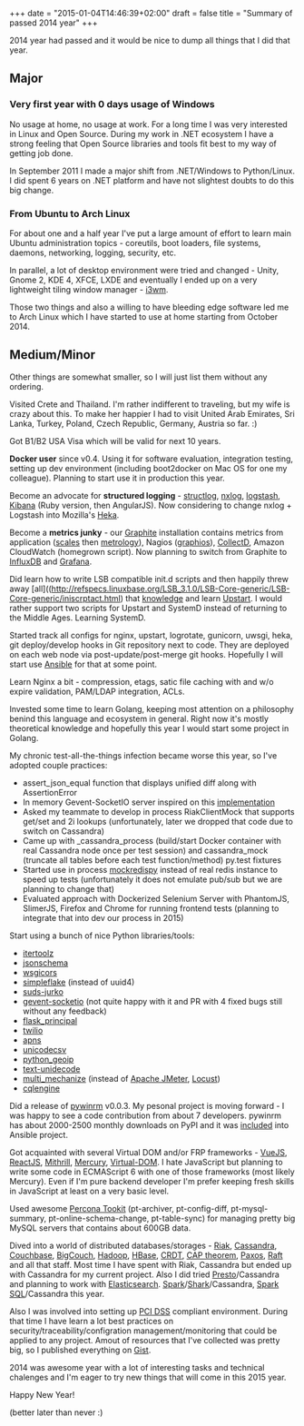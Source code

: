 +++
date = "2015-01-04T14:46:39+02:00"
draft = false
title = "Summary of passed 2014 year"
+++

2014 year had passed and it would be nice to dump all things that I did that year.

## Major

### Very first year with 0 days usage of Windows

No usage at home, no usage at work. For a long time I was very interested in Linux and Open Source. During my work in .NET ecosystem I have a strong feeling that Open Source libraries and tools fit best to my way of getting job done. 

In September 2011 I made a major shift from .NET/Windows to Python/Linux. I did spent 6 years on .NET platform and have not slightest doubts to do this big change.

### From Ubuntu to Arch Linux

For about one and a half year I've put a large amount of effort to learn main Ubuntu administration topics - coreutils, boot loaders, file systems, daemons, networking, logging, security, etc.

In parallel, a lot of desktop environment were tried and changed - Unity, Gnome 2, KDE 4, XFCE, LXDE and eventually I ended up on a very lightweight tiling window manager - [i3wm](https://i3wm.org/).

Those two things and also a willing to have bleeding edge software led me to Arch Linux which I have started to use at home starting from October 2014.

## Medium/Minor

Other things are somewhat smaller, so I will just list them without any ordering.

Visited Crete and Thailand. I'm rather indifferent to traveling, but my wife is crazy about this. To make her happier I had to visit United Arab Emirates, Sri Lanka, Turkey, Poland, Czech Republic, Germany, Austria so far. :)

Got B1/B2 USA Visa which will be valid for next 10 years.

**Docker user** since v0.4. Using it for software evaluation, integration testing, setting up dev environment (including boot2docker on Mac OS for one my colleague). Planning to start use it in production this year.

Become an advocate for **structured logging** - [structlog](https://pypi.python.org/pypi/structlog), [nxlog](http://nxlog.org/), [logstash](http://logstash.net/), [Kibana](http://www.elasticsearch.org/overview/kibana/) (Ruby version, then AngularJS). Now considering to change nxlog + Logstash into Mozilla's [Heka](http://hekad.readthedocs.org/).

Become a **metrics junky** - our [Graphite](http://graphite.wikidot.com/) installation contains metrics from application ([scales](https://pypi.python.org/pypi/scales) then [metrology](https://pypi.python.org/pypi/metrology)), Nagios ([graphios](https://github.com/shawn-sterling/graphios)), [CollectD](http://collectd.org/), Amazon CloudWatch (homegrown script). Now planning to switch from Graphite to [InfluxDB](http://influxdb.org/) and [Grafana](http://grafana.org/).  

Did learn how to write LSB compatible init.d scripts and then happily threw away [all]((http://refspecs.linuxbase.org/LSB_3.1.0/LSB-Core-generic/LSB-Core-generic/iniscrptact.html) that [knowledge](http://refspecs.linuxbase.org/LSB_3.1.0/LSB-Core-generic/LSB-Core-generic/iniscrptfunc.html) and learn [Upstart](http://upstart.ubuntu.com/cookbook/). I would rather support two scripts for Upstart and SystemD instead of returning to the Middle Ages. Learning SystemD.

Started track all configs for nginx, upstart, logrotate, gunicorn, uwsgi, heka, git deploy/develop hooks in Git repository next to code. They are deployed on each web node via post-update/post-merge git hooks. Hopefully I will start use [Ansible](http://www.ansible.com/) for that at some point.

Learn Nginx a bit - compression, etags, satic file caching with and w/o expire validation, PAM/LDAP integration, ACLs.

Invested some time to learn Golang, keeping most attention on a philosophy benind this language and ecosystem in general. Right now it's mostly theoretical knowledge and hopefully this year I would start some project in Golang.

My chronic test-all-the-things infection became worse this year, so I've adopted couple practices:

- assert_json_equal function that displays unified diff along with AssertionError
- In memory Gevent-SocketIO server inspired on this [implementation](https://github.com/miguelgrinberg/Flask-SocketIO/blob/master/flask_socketio/test_client.py)
- Asked my teammate to develop in process RiakClientMock that supports get/set and 2i lookups (unfortunately, later we dropped that code due to switch on Cassandra)
- Came up with _cassandra_process (build/start Docker container with real Cassandra node once per test session) and cassandra_mock (truncate all tables before each test function/method) py.test fixtures
- Started use in process [mockredispy](https://pypi.python.org/pypi/mockredispy) instead of real redis instance to speed up tests (unfortunately it does not emulate pub/sub but we are planning to change that)
- Evaluated approach with Dockerized Selenium Server with PhantomJS, SlimerJS, Firefox and Chrome for running frontend tests (planning to integrate that into dev our process in 2015)

Start using a bunch of nice Python libraries/tools:

- [itertoolz](https://pypi.python.org/pypi/itertoolz)
- [jsonschema](https://pypi.python.org/pypi/jsonschema)
- [wsgicors](https://pypi.python.org/pypi/wsgicors)
- [simpleflake](https://pypi.python.org/pypi/simpleflake) (instead of uuid4)
- [suds-jurko](https://pypi.python.org/pypi/suds-jurko/0.6)
- [gevent-socketio](https://pypi.python.org/pypi/gevent-socketio) (not quite happy with it and PR with 4 fixed bugs still without any feedback)
- [flask_principal](https://pypi.python.org/pypi/Flask-Principal)
- [twilio](https://pypi.python.org/pypi/twilio)
- [apns](https://pypi.python.org/pypi/apns)
- [unicodecsv](https://pypi.python.org/pypi/unicodecsv/0.9.4)
- [python_geoip](https://pypi.python.org/pypi/python-geoip)
- [text-unidecode](https://pypi.python.org/pypi/text-unidecode)
- [multi_mechanize](http://testutils.org/multi-mechanize/) (instead of [Apache JMeter](http://jmeter.apache.org/), [Locust](http://locust.io/))
- [cqlengine](https://pypi.python.org/pypi/cqlengine)

Did a release of [pywinrm](https://pypi.python.org/pypi/pywinrm) v0.0.3. My pesonal project is moving forward - I was happy to see a code contribution from about 7 developers. pywinrm has about 2000-2500 monthly downloads on PyPI and it was [included](http://docs.ansible.com/intro_windows.html) into Ansible project.

Got acquainted with several Virtual DOM and/or FRP frameworks - [VueJS](http://vuejs.org/), [ReactJS](http://facebook.github.io/react/), [Mithrill](http://lhorie.github.io/mithril/), [Mercury](https://github.com/Raynos/mercury), [Virtual-DOM](https://github.com/Matt-Esch/virtual-dom). I hate JavaScript but planning to write some code in ECMAScript 6 with one of those frameworks (most likely Mercury). Even if I'm pure backend developer I'm prefer keeping fresh skills in JavaScript at least on a very basic level.

Used awesome [Percona Tookit](http://www.percona.com/software/percona-toolkit) (pt-archiver, pt-config-diff, pt-mysql-summary, pt-online-schema-change, pt-table-sync) for managing pretty big MySQL servers that contains about 600GB data.

Dived into a world of distributed databases/storages - [Riak](http://basho.com/riak/), [Cassandra](http://cassandra.apache.org/), [Couchbase](http://www.couchbase.com/), [BigCouch](http://bigcouch.cloudant.com/), [Hadoop](http://hadoop.apache.org/), [HBase](http://hbase.apache.org/), [CRDT](https://speakerdeck.com/vanstee/convergent-replicated-data-types), [CAP theorem](http://en.wikipedia.org/wiki/CAP_theorem), [Paxos](http://research.microsoft.com/en-us/um/people/lamport/pubs/lamport-paxos.pdf), [Raft](http://raftconsensus.github.io/) and all that staff. Most time I have spent with Riak, Cassandra but ended up with Cassandra for my current project. Also I did tried [Presto](http://prestodb.io/)/Cassandra and planning to work with [Elasticsearch](http://www.elasticsearch.org/). [Spark](http://spark.apache.org/)/[Shark](http://databricks.com/blog/2014/07/01/shark-spark-sql-hive-on-spark-and-the-future-of-sql-on-spark.html)/Cassandra, [Spark SQL](https://spark.apache.org/sql/)/Cassandra this year.

Also I was involved into setting up [PCI DSS](https://www.pcisecuritystandards.org/security_standards/) compliant environment. During that time I have learn a lot best practices on security/traceability/configration management/monitoring that could be applied to any project. Amout of resources that I've collected was pretty big, so I published everything on [Gist](https://gist.github.com/diyan/c35c0574d200ac3a36eb).

2014 was awesome year with a lot of interesting tasks and technical chalenges and I'm eager to try new things that will come in this 2015 year.

Happy New Year! 

(better later than never :)